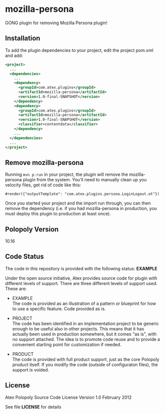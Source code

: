 mozilla-persona
===============

GONG plugin for removing Mozilla Persona plugin!

## Installation

To add the plugin dependencies to your project, edit the project pom.xml and add:

```xml
<project>
  ...
  <dependencies>
    ...
    <dependency>
      <groupId>com.atex.plugins</groupId>
      <artifactId>mozilla-persona</artifactId>
      <version>1.0-final-SNAPSHOT</version>
    </dependency>
    <dependency>
      <groupId>com.atex.plugins</groupId>
      <artifactId>mozilla-persona</artifactId>
      <version>1.0-final-SNAPSHOT</version>
      <classifier>contentdata</classifier>
    </dependency>
    ...
  </dependencies>
  ...
</project>
```

## Remove mozilla-persona

Running `mvn p:run` in your project, the plugin will remove the mozilla-persona plugin from the system.
You'll need to manually clean up you velocity files, get rid of code like this:

```
#render({"outputTemplate": "com.atex.plugins.persona.LoginLogout.ot"})
```

Once you started your project and the import run through, you can then remove the dependency
(i.e. if you had mozilla-persona in production, you must deploy this plugin to production at least once).


## Polopoly Version
10.16

## Code Status
The code in this repository is provided with the following status: **EXAMPLE**

Under the open source initiative, Atex provides source code for plugin with different levels of support. There are three different levels of support used. These are:

- EXAMPLE  
The code is provided as an illustration of a pattern or blueprint for how to use a specific feature. Code provided as is.

- PROJECT  
The code has been identified in an implementation project to be generic enough to be useful also in other projects. This means that it has actually been used in production somewhere, but it comes "as is", with no support attached. The idea is to promote code reuse and to provide a convenient starting point for customization if needed.

- PRODUCT  
The code is provided with full product support, just as the core Polopoly product itself.
If you modify the code (outside of configuraton files), the support is voided.


## License
Atex Polopoly Source Code License
Version 1.0 February 2012

See file **LICENSE** for details
